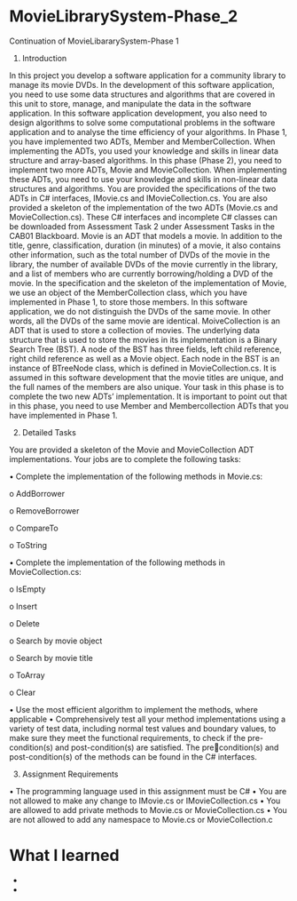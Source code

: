 # MovieLibrarySystem-Phase_2
Continuation of MovieLibararySystem-Phase 1 

1. Introduction

In this project you develop a software application for a community library to manage its 
movie DVDs. In the development of this software application, you need to use some data 
structures and algorithms that are covered in this unit to store, manage, and manipulate the 
data in the software application. In this software application development, you also need to 
design algorithms to solve some computational problems in the software application and to 
analyse the time efficiency of your algorithms.
In Phase 1, you have implemented two ADTs, Member and MemberCollection. When 
implementing the ADTs, you used your knowledge and skills in linear data structure and
array-based algorithms. In this phase (Phase 2), you need to implement two more ADTs, 
Movie and MovieCollection. When implementing these ADTs, you need to use your 
knowledge and skills in non-linear data structures and algorithms. 
You are provided the specifications of the two ADTs in C# interfaces, IMovie.cs and 
IMovieCollection.cs. You are also provided a skeleton of the implementation of the two 
ADTs (Movie.cs and MovieCollection.cs). These C# interfaces and incomplete C# classes can 
be downloaded from Assessment Task 2 under Assessment Tasks in the CAB01 Blackboard.
Movie is an ADT that models a movie. In addition to the title, genre, classification, duration
(in minutes) of a movie, it also contains other information, such as the total number of DVDs
of the movie in the library, the number of available DVDs of the movie currently in the 
library, and a list of members who are currently borrowing/holding a DVD of the movie. In 
the specification and the skeleton of the implementation of Movie, we use an object of the
MemberCollection class, which you have implemented in Phase 1, to store those members. In 
this software application, we do not distinguish the DVDs of the same movie. In other words, 
all the DVDs of the same movie are identical.
MoiveCollection is an ADT that is used to store a collection of movies. The underlying data 
structure that is used to store the movies in its implementation is a Binary Search Tree (BST).
A node of the BST has three fields, left child reference, right child reference as well as a
Movie object. Each node in the BST is an instance of BTreeNode class, which is defined in 
MovieCollection.cs. 
It is assumed in this software development that the movie titles are unique, and the full names 
of the members are also unique. Your task in this phase is to complete the two new ADTs’
implementation. It is important to point out that in this phase, you need to use Member and 
Membercollection ADTs that you have implemented in Phase 1. 

2. Detailed Tasks

You are provided a skeleton of the Movie and MovieCollection ADT implementations. Your 
jobs are to complete the following tasks:

• Complete the implementation of the following methods in Movie.cs:

o AddBorrower

o RemoveBorrower

o CompareTo

o ToString

• Complete the implementation of the following methods in MovieCollection.cs:

o IsEmpty

o Insert

o Delete

o Search by movie object

o Search by movie title

o ToArray

o Clear

• Use the most efficient algorithm to implement the methods, where applicable
• Comprehensively test all your method implementations using a variety of test data, 
including normal test values and boundary values, to make sure they meet the functional 
requirements, to check if the pre-condition(s) and post-condition(s) are satisfied. The precondition(s) and post-condition(s) of the methods can be found in the C# interfaces.


3. Assignment Requirements

• The programming language used in this assignment must be C#
• You are not allowed to make any change to IMovie.cs or IMovieCollection.cs
• You are allowed to add private methods to Movie.cs or MovieCollection.cs
• You are not allowed to add any namespace to Movie.cs or MovieCollection.c

# What I learned 

*
*
